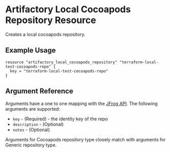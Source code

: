 # Artifactory Local Cocoapods Repository Resource

Creates a local cocoapods repository.

## Example Usage

```hcl
resource "artifactory_local_cocoapods_repository" "terraform-local-test-cocoapods-repo" {
  key = "terraform-local-test-cocoapods-repo"
}
```

## Argument Reference

Arguments have a one to one mapping with the [JFrog API](https://www.jfrog.com/confluence/display/RTF/Repository+Configuration+JSON). The following arguments are supported:

* `key` - (Required) - the identity key of the repo
* `description` - (Optional)
* `notes` - (Optional)

Arguments for Cocoapods repository type closely match with arguments for Generic repository type.
